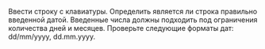 Ввести строку с клавиатуры. Определить является ли строка правильно введенной датой. Введенные числа должны подходить под ограничения количества дней и месяцев.  Проверьте следующие форматы дат: dd/mm/yyyy, dd.mm.yyyy.